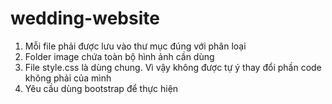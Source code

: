 # wedding-website
1. Mỗi file phải được lưu vào thư mục đúng với phân loại
2. Folder image chứa toàn bộ hình ảnh cần dùng
3. File style.css là dùng chung. Vì vậy không được tự ý thay đổi phần code không phải của mình
4. Yêu cầu dùng bootstrap để thực hiện
